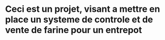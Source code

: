 # Ceci est un projet, visant a mettre en place un systeme de controle et de vente de farine pour un entrepot
